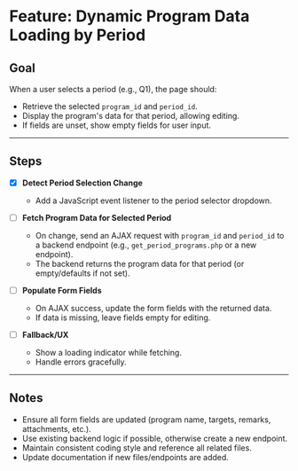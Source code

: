 # Feature: Dynamic Program Data Loading by Period

## Goal

When a user selects a period (e.g., Q1), the page should:

- Retrieve the selected `program_id` and `period_id`.
- Display the program's data for that period, allowing editing.
- If fields are unset, show empty fields for user input.

---

## Steps

- [x] **Detect Period Selection Change**

  - Add a JavaScript event listener to the period selector dropdown.

- [ ] **Fetch Program Data for Selected Period**

  - On change, send an AJAX request with `program_id` and `period_id` to a backend endpoint (e.g., `get_period_programs.php` or a new endpoint).
  - The backend returns the program data for that period (or empty/defaults if not set).

- [ ] **Populate Form Fields**

  - On AJAX success, update the form fields with the returned data.
  - If data is missing, leave fields empty for editing.

- [ ] **Fallback/UX**
  - Show a loading indicator while fetching.
  - Handle errors gracefully.

---

## Notes

- Ensure all form fields are updated (program name, targets, remarks, attachments, etc.).
- Use existing backend logic if possible, otherwise create a new endpoint.
- Maintain consistent coding style and reference all related files.
- Update documentation if new files/endpoints are added.

